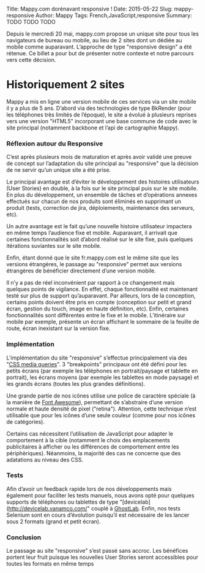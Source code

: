 Title: Mappy.com dorénavant responsive !
Date: 2015-05-22
Slug: mappy-responsive
Author: Mappy
Tags: French,JavaScript,responsive
Summary: TODO TODO TODO

Depuis le mercredi 20 mai, mappy.com propose un unique site pour tous les navigateurs de bureau ou mobile, au lieu de 2 sites dont un dédiée au mobile comme auparavant. L’approche de type "responsive design" a été rétenue.
Ce billet a pour but de présenter notre contexte et notre parcours vers cette décision.

# Historiquement 2 sites

Mappy a mis en ligne une version mobile de ces services via un site mobile il y a plus de 5 ans.
D’abord via des technologies de type BkRender (pour les téléphones très limités de l’époque), le site a évolué à plusieurs reprises vers une version "HTML5" incorporant une base commune de code avec le site principal (notamment backbone et l’api de cartographie Mappy).

### Réflexion autour du Responsive

C’est après plusieurs mois de maturation et après avoir validé une preuve de concept sur l’adaptation du site principal au "responsive" que la décision de ne servir qu’un unique site a été prise.

Le principal avantage est d’éviter le développement des histoires utilisateurs (User Stories) en double, à la fois sur le site principal puis sur le site mobile. En plus du développement, un ensemble de tâches et d’opérations annexes effectués sur chacun de nos produits sont éliminés en supprimant un produit (tests, correction de jira, déploiements, maintenance des serveurs, etc).

Un autre avantage est le fait qu’une nouvelle histoire utilisateur impactera en même temps l’audience fixe et mobile.
Auparavant, il arrivait que certaines fonctionnalités soit d’abord réalisé sur le site fixe, puis quelques itérations suviantes sur le site mobile.

Enfin, étant donné que le site fr.mappy.com est le même site que les versions étrangères, le passage au "responsive" permet aux versions étrangères de bénéficier directement d’une version mobile.

Il n’y a pas de réel inconvénient par rapport à ce changement mais quelques points de vigilance.
En effet, chaque fonctionnalité est maintenant testé sur plus de support qu’auparavant.
Par ailleurs, lors de la conception, certains points doivent être pris en compte (conception sur petit et grand écran, gestion du touch, image en haute définition, etc).
Enfin, certaines fonctionnalités sont différentes entre le fixe et le mobile. L’itinéraire sur mobile par exemple, présente un écran affichant le sommaire de la feuille de route, écran inexistant sur la version fixe.

### Implémentation

L’implémentation du site "responsive" s’effectue principalement via des "[CSS media queries](https://developer.mozilla.org/en-US/docs/Web/Guide/CSS/Media_queries?redirectlocale=en-US&redirectslug=CSS%2FMedia_queries)". 3 "breakpoints" principaux ont été défini pour les petits écrans (par exemple les téléphones en portrait/paysage et tablette en portrait), les écrans moyens (par exemple les tablettes en mode paysage) et les grands écrans (toutes les plus grandes définitions).

Une grande partie de nos icônes utilise une police de caractère spéciale (à la manière de [Font Awesome](https://fortawesome.github.io/Font-Awesome/icons/)), permettant de s’abstraire d’une version normale et haute densité de pixel ("retina"). Attention, cette technique n’est utilisable que pour les icônes d’une seule couleur (comme pour nos icônes de catégories).

Certains cas nécessitent l’utilisation de JavaScript pour adapter le comportement à la cible (notamment le choix des emplacements publicitaires à afficher ou les différences de comportement entre les périphèriques).
Néanmoins, la majorité des cas ne concerne que des adatations au niveau des CSS.

### Tests

Afin d’avoir un feedback rapide lors de nos développements mais également pour faciliter les tests manuels, nous avons opté pour quelques supports de téléphones ou tablettes de type "[devicelab](http://devicelab.vanamco.com/" couplé à [GhostLab](http://vanamco.com/ghostlab/).
Enfin, nos tests Selenium sont en cours d’évolution puisqu’il est nécessaire de les lancer sous 2 formats (grand et petit écran).

### Conclusion

Le passage au site "responsive" s’est passé sans accroc.
Les bénéfices portent leur fruit puisque les nouvelles User Stories seront accessibles pour toutes les formats en même temps
